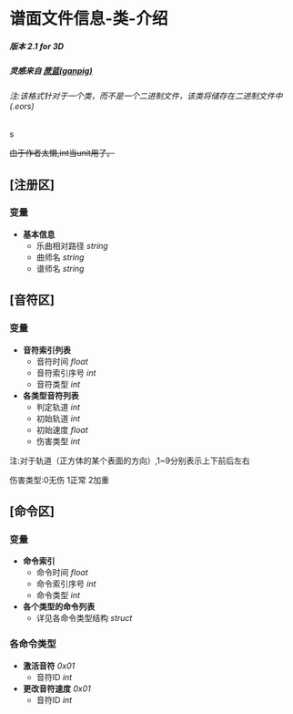 # 谱面文件信息-类-介绍
##### 版本 2.1 for 3D
##### 灵感来自 [蔗蓝(ganpig)](https://github.com/ganpig)
###### *注:该格式针对于一个类，而不是一个二进制文件，该类将储存在二进制文件中(.eors)*


s


~~由于作者太懒,int当unit用了。~~
## \[注册区]
### 变量
+ **基本信息**
    + 乐曲相对路径 *string*
    + 曲师名 *string*
    + 谱师名 *string*
## \[音符区]
### 变量
+ **音符索引列表**
  	+ 音符时间 *float*
  	+ 音符索引序号 *int*
  	+ 音符类型 *int*
 + **各类型音符列表**
    + 判定轨道 *int*
    + 初始轨道 *int*
    + 初始速度 *float*
    + 伤害类型 *int*

注:对于轨道（正方体的某个表面的方向）,1~9分别表示上下前后左右  

伤害类型:0无伤 1正常 2加重

## \[命令区]
### 变量
+ **命令索引**
    + 命令时间 *float*
    + 命令索引序号 *int*
    + 命令类型 *int*
+ **各个类型的命令列表**
    + 详见各命令类型结构 *struct*
### 各命令类型
+ **激活音符** *0x01*
    + 音符ID *int*
+ **更改音符速度** *0x01*
    + 音符ID *int*
